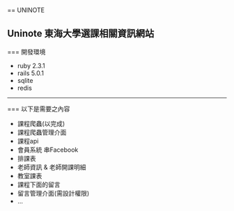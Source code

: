 == UNINOTE  

Uninote 東海大學選課相關資訊網站
-----------------
=== 開發環境
* ruby 2.3.1
* rails 5.0.1
* sqlite
* redis
-----------------
=== 以下是需要之內容

* 課程爬蟲(以完成)
* 課程爬蟲管理介面
* 課程api
* 會員系統 串Facebook
* 排課表
* 老師資訊 & 老師開課明細
* 教室課表
* 課程下面的留言
* 留言管理介面(需設計權限)
* ...
